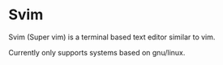# Svim
Svim (Super vim) is a terminal based text editor similar to vim.

Currently only supports systems based on gnu/linux.
